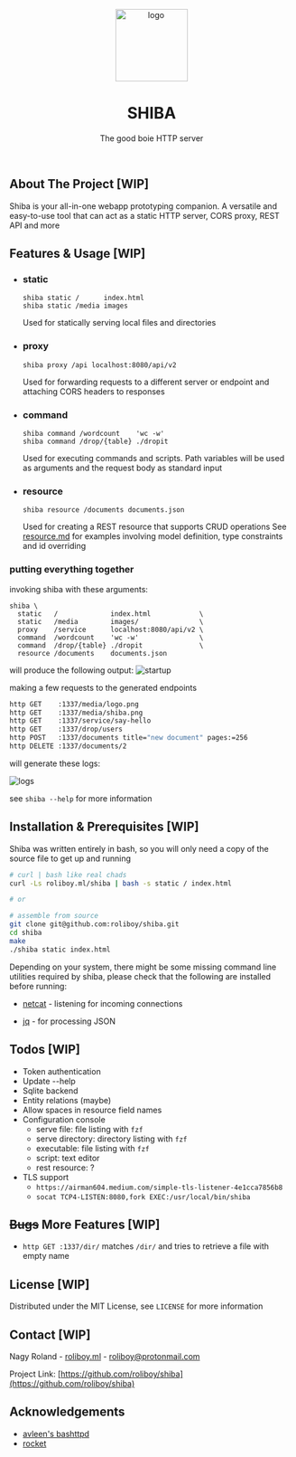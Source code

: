 <p align="center">
  <a href="https://github.com/roliboy/shiba">
    <img src="images/logo.png" alt="logo" width="128" height="128">
  </a>
  <h1 align="center">SHIBA</h1>
  <p align="center">
    The good boie HTTP server
  </p>
</p>

<br />


## About The Project [WIP]

Shiba is your all-in-one webapp prototyping companion. A versatile and easy-to-use tool that can act as a static HTTP server, CORS proxy, REST API and more

<!-- TL;DR of how it compares to other frameworks? -->
<!-- shiba is intended to be used exclusively in the prototyping phase -->
<!-- fail fast and fail safe mentality? -->
<!-- developing a rest api backend in <insert language> for days vs spinning up some shiba resources in seconds; even if the project is doomed to fail you didn't spend time on implementing something that can be closely aproximated -->


## Features & Usage [WIP]

<!-- TODO: more relevant example / full app -->

- ### static
  ```plaintext
  shiba static /      index.html
  shiba static /media images
  ```
  Used for statically serving local files and directories
  
- ### proxy
  ```plaintext
  shiba proxy /api localhost:8080/api/v2
  ```
  Used for forwarding requests to a different server or endpoint and attaching CORS headers to responses

- ### command
  ```plaintext
  shiba command /wordcount    'wc -w'
  shiba command /drop/{table} ./dropit
  ```
  Used for executing commands and scripts. Path variables will be used as arguments and the request body as standard input

- ### resource
  ```plaintext
  shiba resource /documents documents.json
  ```
  Used for creating a REST resource that supports CRUD operations
  See [resource.md](examples/resource.md) for examples involving model definition, type constraints and id overriding

### putting everything together
invoking shiba with these arguments:
```plaintext
shiba \
  static   /             index.html            \
  static   /media        images/               \
  proxy    /service      localhost:8080/api/v2 \
  command  /wordcount    'wc -w'               \
  command  /drop/{table} ./dropit              \
  resource /documents    documents.json 
```
will produce the following output:
![startup](images/startup.png)

<!-- - `σ` (sigma): static file
- `Σ` (uppercase sigma): static directory
- `ψ` (psi): proxy
- `λ` (lambda): command
- `δ` (delta): resource -->

making a few requests to the generated endpoints

```bash
http GET    :1337/media/logo.png
http GET    :1337/media/shiba.png
http GET    :1337/service/say-hello
http GET    :1337/drop/users
http POST   :1337/documents title="new document" pages:=256
http DELETE :1337/documents/2
```

will generate these logs:

![logs](images/logs.png)

see `shiba --help` for more information


## Installation & Prerequisites [WIP]

Shiba was written entirely in bash, so you will only need a copy of the source file to get up and running

```bash
# curl | bash like real chads
curl -Ls roliboy.ml/shiba | bash -s static / index.html

# or

# assemble from source
git clone git@github.com:roliboy/shiba.git
cd shiba
make
./shiba static index.html
```

Depending on your system, there might be some missing command line utilities required by shiba, please check that the following are installed before running:
- [netcat](http://netcat.sourceforge.net) - listening for incoming connections
<!-- - [socat](http://www.dest-unreach.org/socat) -->
- [jq](https://stedolan.github.io/jq) - for processing JSON


## Todos [WIP]

- Token authentication
- Update --help
- Sqlite backend
- Entity relations (maybe)
- Allow spaces in resource field names
- Configuration console
  - serve file: file listing with `fzf`
  - serve directory: directory listing with `fzf`
  - executable: file listing with `fzf`
  - script: text editor
  - rest resource: ?
- TLS support
  - `https://airman604.medium.com/simple-tls-listener-4e1cca7856b8`
  - `socat TCP4-LISTEN:8080,fork EXEC:/usr/local/bin/shiba`


## ~~Bugs~~ More Features [WIP]

- `http GET :1337/dir/` matches `/dir/` and tries to retrieve a file with empty name


## License [WIP]

Distributed under the MIT License, see `LICENSE` for more information


## Contact [WIP]

Nagy Roland - [roliboy.ml](https://roliboy.ml) - roliboy@protonmail.com

Project Link: [https://github.com/roliboy/shiba](https://github.com/roliboy/shiba)


## Acknowledgements
* [avleen's bashttpd](https://github.com/avleen/bashttpd)
* [rocket](https://rocket.rs)
